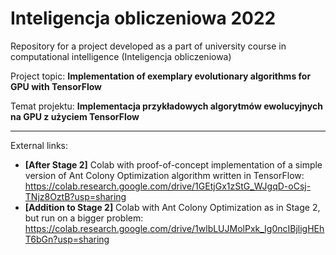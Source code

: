 # Inteligencja obliczeniowa 2022

Repository for a project developed as a part of university course in computational intelligence (Inteligencja obliczeniowa)


Project topic: **Implementation of exemplary evolutionary algorithms for GPU with TensorFlow**

Temat projektu: **Implementacja przykładowych algorytmów ewolucyjnych na GPU z użyciem TensorFlow**

___
External links:
* **[After Stage 2]** Colab with proof-of-concept implementation of a simple version of Ant Colony Optimization algorithm written in TensorFlow: https://colab.research.google.com/drive/1GEtjGx1zStG_WJgqD-oCsj-TNjz8OztB?usp=sharing
* **[Addition to Stage 2]** Colab with Ant Colony Optimization as in Stage 2, but run on a bigger problem: https://colab.research.google.com/drive/1wlbLUJMolPxk_Ig0ncIBjligHEhT6bGn?usp=sharing
